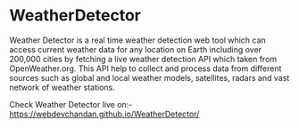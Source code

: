 # WeatherDetector
Weather Detector is a real time weather detection web tool which can access current weather data for any location on Earth including over 200,000 cities by fetching a live weather detection API which taken from OpenWeather.org. This API help to collect and process data from different sources such as global and local weather models, satellites, radars and vast network of weather stations.

Check Weather Detector live on:- https://webdevchandan.github.io/WeatherDetector/
